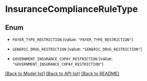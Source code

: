# InsuranceComplianceRuleType

## Enum


* `PAYER_TYPE_RESTRICTION` (value: `"PAYER_TYPE_RESTRICTION"`)

* `GENERIC_DRUG_RESTRICTION` (value: `"GENERIC_DRUG_RESTRICTION"`)

* `GOVERNMENT_INSURANCE_COPAY_RESTRICTION` (value: `"GOVERNMENT_INSURANCE_COPAY_RESTRICTION"`)


[[Back to Model list]](../README.md#documentation-for-models) [[Back to API list]](../README.md#documentation-for-api-endpoints) [[Back to README]](../README.md)


